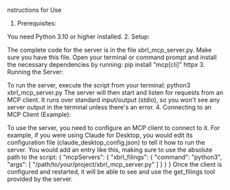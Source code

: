 nstructions for Use
1. Prerequisites:

You need Python 3.10 or higher installed.
2. Setup:

The complete code for the server is in the file xbrl_mcp_server.py. Make sure you have this file.
Open your terminal or command prompt and install the necessary dependencies by running:
pip install "mcp[cli]" httpx
3. Running the Server:

To run the server, execute the script from your terminal:
python3 xbrl_mcp_server.py
The server will then start and listen for requests from an MCP client. It runs over standard input/output (stdio), so you won't see any server output in the terminal unless there's an error.
4. Connecting to an MCP Client (Example):

To use the server, you need to configure an MCP client to connect to it. For example, if you were using Claude for Desktop, you would edit its configuration file (claude_desktop_config.json) to tell it how to run the server.
You would add an entry like this, making sure to use the absolute path to the script:
{
  "mcpServers": {
    "xbrl_filings": {
      "command": "python3",
      "args": [
        "/path/to/your/project/xbrl_mcp_server.py"
      ]
    }
  }
}
Once the client is configured and restarted, it will be able to see and use the get_filings tool provided by the server.
